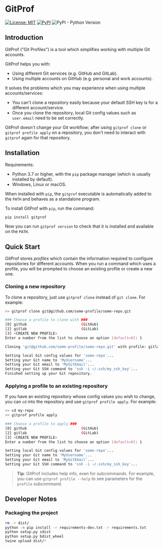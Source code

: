 # GitProf

[![License: MIT](https://img.shields.io/badge/License-MIT-blue.svg)](https://opensource.org/licenses/MIT)
[![PyPI](https://img.shields.io/pypi/v/gitprof)](https://pypi.org/project/gitprof)
![PyPI - Python Version](https://img.shields.io/pypi/pyversions/gitprof)

## Introduction

GitProf ("Git Profiles") is a tool which simplifies working with multiple Git accounts.

GitProf helps you with:

- Using different Git services (e.g. GitHub and GitLab).
- Using multiple accounts on GitHub (e.g. personal and work accounts).

It solves the problems which you may experience when using multiple accounts/services:

- You can't clone a repository easily because your default SSH key is for a different account/service.
- Once you clone the repository, local Git config values such as `user.email` need to be set correctly.

GitProf doesn't change your Git workflow; after using `gitprof clone` or `gitprof profile apply` on a repository, you don't need to interact with `gitprof` again for that repository. 

## Installation

Requirements:

- Python 3.7 or higher, with the `pip` package manager (which is usually installed by default).
- Windows, Linux or macOS.

When installed with `pip`, the `gitprof` executable is automatically added to the `PATH` and behaves as a standalone program.

To install GitProf with `pip`, run the command:

```bash
pip install gitprof
```

Now you can run `gitprof version` to check that it is installed and available on the `PATH`.

## Quick Start

GitProf stores *profiles* which contain the information required to configure repositories for different accounts. When you run a command which uses a profile, you will be prompted to choose an existing profile or create a new one.

### Cloning a new repository

To clone a repository, just use `gitprof clone` instead of `git clone`. For example:

```bash
>> gitprof clone git@github.com/some-profile/some-repo.git

### Choose a profile to clone with ###
[0] github                         (GitHub)
[2] gitlab                         (GitLab)
[3] <CREATE NEW PROFILE>
Enter a number from the list to choose an option [default=0]: 1

Cloning 'git@github.com/some-profile/some-repo.git' with profile: gitlab

Setting local Git config values for 'some-repo'...
Setting your Git name to 'MyUsername'...
Setting your Git email to 'MyGitEmail'...
Setting your Git SSH command to 'ssh -i ~/.ssh/my_ssh_key'...
Finished setting up your Git repository.
```

### Applying a profile to an existing repository

If you have an existing repository whose config values you wish to change, you can `cd` into the repository and use `gitprof profile apply`. For example:

```bash
>> cd my-repo
>> gitprof profile apply

### Choose a profile to apply ###
[0] github                         (GitHub)
[2] gitlab                         (GitLab)
[3] <CREATE NEW PROFILE>
Enter a number from the list to choose an option [default=0]: 1

Setting local Git config values for 'some-repo'...
Setting your Git name to 'MyUsername'...
Setting your Git email to 'MyGitEmail'...
Setting your Git SSH command to 'ssh -i ~/.ssh/my_ssh_key'...
```

> **Tip**: GitProf includes help info, even for subcommands. For example, you can use `gitprof profile --help` to see parameters for the `profile` subcommand.

## Developer Notes

### Packaging the project

```bash
rm -r dist/
python -m pip install -r requirements-dev.txt -r requirements.txt
python setup.py sdist
python setup.py bdist_wheel
twine upload dist/*
```